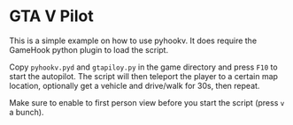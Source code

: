 # GTA V Pilot

This is a simple example on how to use pyhookv. It does require the GameHook python plugin to load the script.

Copy `pyhookv.pyd` and `gtapiloy.py` in the game directory and press `F10` to start the autopilot. The script will then teleport the player to a certain map location, optionally get a vehicle and drive/walk for 30s, then repeat.

Make sure to enable to first person view before you start the script (press `v` a bunch).
